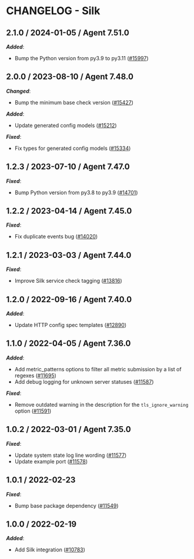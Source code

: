 # CHANGELOG - Silk

<!-- towncrier release notes start -->

## 2.1.0 / 2024-01-05 / Agent 7.51.0

***Added***:

* Bump the Python version from py3.9 to py3.11 ([#15997](https://github.com/DataDog/integrations-core/pull/15997))

## 2.0.0 / 2023-08-10 / Agent 7.48.0

***Changed***:

* Bump the minimum base check version ([#15427](https://github.com/DataDog/integrations-core/pull/15427))

***Added***:

* Update generated config models ([#15212](https://github.com/DataDog/integrations-core/pull/15212))

***Fixed***:

* Fix types for generated config models ([#15334](https://github.com/DataDog/integrations-core/pull/15334))

## 1.2.3 / 2023-07-10 / Agent 7.47.0

***Fixed***:

* Bump Python version from py3.8 to py3.9 ([#14701](https://github.com/DataDog/integrations-core/pull/14701))

## 1.2.2 / 2023-04-14 / Agent 7.45.0

***Fixed***:

* Fix duplicate events bug ([#14020](https://github.com/DataDog/integrations-core/pull/14020))

## 1.2.1 / 2023-03-03 / Agent 7.44.0

***Fixed***:

* Improve Silk service check tagging ([#13816](https://github.com/DataDog/integrations-core/pull/13816))

## 1.2.0 / 2022-09-16 / Agent 7.40.0

***Added***:

* Update HTTP config spec templates ([#12890](https://github.com/DataDog/integrations-core/pull/12890))

## 1.1.0 / 2022-04-05 / Agent 7.36.0

***Added***:

* Add metric_patterns options to filter all metric submission by a list of regexes ([#11695](https://github.com/DataDog/integrations-core/pull/11695))
* Add debug logging for unknown server statuses ([#11587](https://github.com/DataDog/integrations-core/pull/11587))

***Fixed***:

* Remove outdated warning in the description for the `tls_ignore_warning` option ([#11591](https://github.com/DataDog/integrations-core/pull/11591))

## 1.0.2 / 2022-03-01 / Agent 7.35.0

***Fixed***:

* Update system state log line wording  ([#11577](https://github.com/DataDog/integrations-core/pull/11577))
* Update example port ([#11578](https://github.com/DataDog/integrations-core/pull/11578))

## 1.0.1 / 2022-02-23

***Fixed***:

* Bump base package dependency ([#11549](https://github.com/DataDog/integrations-core/pull/11549))

## 1.0.0 / 2022-02-19

***Added***:

* Add Silk integration ([#10783](https://github.com/DataDog/integrations-core/pull/10783))
